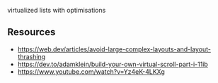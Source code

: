 virtualized lists with optimisations

## Resources
* https://web.dev/articles/avoid-large-complex-layouts-and-layout-thrashing
* https://dev.to/adamklein/build-your-own-virtual-scroll-part-i-11ib
* https://www.youtube.com/watch?v=Yz4eK-4LKXg
